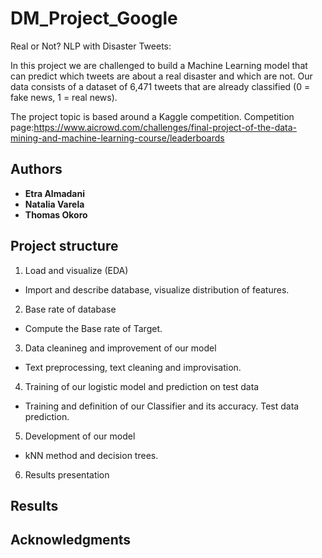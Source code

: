 # DM_Project_Google

Real or Not? NLP with Disaster Tweets: 

In this project we are challenged to build a Machine Learning model that can predict which tweets are about a real disaster and which are not. 
Our data consists of a dataset of 6,471 tweets that are already classified (0 = fake news, 1 = real news).

The project topic is based around a Kaggle competition. Competition page:https://www.aicrowd.com/challenges/final-project-of-the-data-mining-and-machine-learning-course/leaderboards




## Authors

* **Etra Almadani** 
* **Natalia Varela**
* **Thomas Okoro**


## Project structure


1. Load and visualize (EDA)

- Import and describe database, visualize distribution of features.

2. Base rate of database 

- Compute the Base rate of Target.

3. Data cleanineg and improvement of our model

- Text preprocessing, text cleaning and improvisation.

4. Training of our logistic model and prediction on test data

- Training and definition of our Classifier and its accuracy. Test data prediction.

5. Development of our model

- kNN method and decision trees.

6. Results presentation

## Results 

## Acknowledgments

